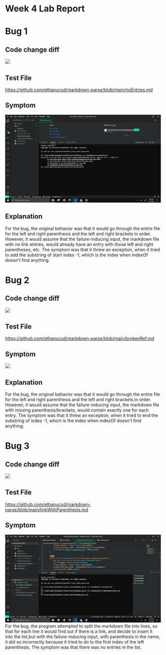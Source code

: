 # Week 4 Lab Report

# Bug 1
Code change diff
--
![](2022-01-27-18-17-26.png)

Test File
--
https://github.com/ethanucsd/markdown-parse/blob/main/noEntries.md

Symptom
--

![image info](./lab3img/err1.png)

Explanation
--
For the bug, the original behavior was that it would go through the entire file for the left and right parenthesis and the left and right brackets in order. However, it would assume that the failure-inducing input, the markdown file with no link entries, would already have an entry with those left and right parentheses, etc. The symptom was that it threw an exception, when it tried to add the substring of start index -1, which is the index when indexOf doesn't find anything.

# Bug 2
Code change diff
--
![](2022-01-27-18-17-26.png)

Test File
--
https://github.com/ethanucsd/markdown-parse/blob/main/brokenRef.md

Symptom
--
![](2022-01-27-18-22-08.png)

Explanation
--
For the bug, the original behavior was that it would go through the entire file for the left and right parenthesis and the left and right brackets in order. However, it would assume that the failure-inducing input, the markdown file with missing parenthesis/brackets, would contain exactly one for each entry. The symptom was that it threw an exception, when it tried to end the substring of index -1, which is the index when indexOf doesn't find anything.

# Bug 3
Code change diff
--
![](2022-01-27-18-18-11.png)

Test File
--
https://github.com/ethanucsd/markdown-parse/blob/main/linkWithParenthesis.md

Symptom
--
![image info](./lab3img/err3.png)
For the bug, the program attempted to split the markdown file into lines, so that for each line it would find out if there is a link, and decide to insert it into the list,but with the failure-inducing input, with parenthesis in the name, it did so incorrectly because it tried to do to the first index of the left parenthesis. The symptom was that there was no entries in the list.